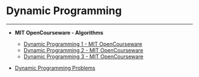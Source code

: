 # Dynamic Programming

---

* __MIT OpenCourseware - Algorithms__

    * [Dynamic Programming 1 - MIT OpenCourseware](https://www.youtube.com/watch?v=OQ5jsbhAv_M)
    * [Dynamic Programming 2 - MIT OpenCourseware](https://www.youtube.com/watch?v=ENyox7kNKeY)
    * [Dynamic Programming 3 - MIT OpenCourseware](https://www.youtube.com/watch?v=ocZMDMZwhCY)

* [Dynamic Programming Problems](https://medium.com/educative/5-dynamic-programming-problems-and-solutions-for-your-next-coding-interview-ad938bce2351)